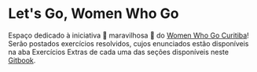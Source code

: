 # Let's Go, Women Who Go

Espaço dedicado à iniciativa :star2: maravilhosa :star2: do [Women Who Go Curitiba](https://womenwhogocwb.github.io/)! Serão postados exercícios resolvidos, cujos enunciados estão disponíveis na aba Exercícios Extras de cada uma das seções disponíveis neste [Gitbook](https://womenwhogocwb.gitbook.io/letsgo/).



